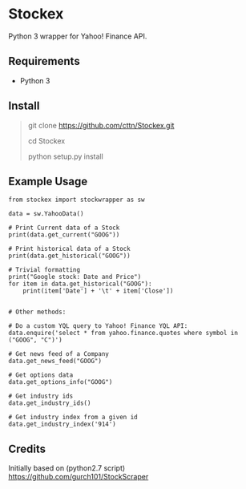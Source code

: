 # Stockex

Python 3 wrapper for Yahoo! Finance API.



## Requirements

* Python 3



## Install

> git clone https://github.com/cttn/Stockex.git
>
> cd Stockex
>
> python setup.py install



## Example Usage

```
from stockex import stockwrapper as sw

data = sw.YahooData()

# Print Current data of a Stock
print(data.get_current("GOOG"))

# Print historical data of a Stock
print(data.get_historical("GOOG"))

# Trivial formatting
print("Google stock: Date and Price")
for item in data.get_historical("GOOG"):
    print(item['Date'] + '\t' + item['Close'])


# Other methods:
 
# Do a custom YQL query to Yahoo! Finance YQL API:
data.enquire('select * from yahoo.finance.quotes where symbol in ("GOOG", "C")')

# Get news feed of a Company
data.get_news_feed("GOOG")

# Get options data
data.get_options_info("GOOG")

# Get industry ids
data.get_industry_ids()

# Get industry index from a given id
data.get_industry_index('914')
```



## Credits

Initially based on (python2.7 script) https://github.com/gurch101/StockScraper




